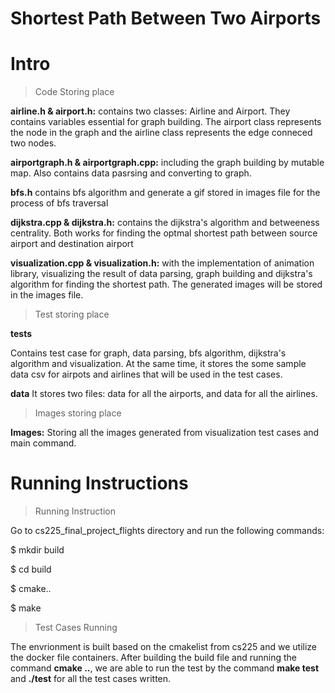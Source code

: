 # Shortest Path Between Two Airports

# Intro

> Code Storing place

**airline.h & airport.h:** contains two classes: Airline and Airport. They contains variables essential for graph building. The airport class represents the node in the graph and the airline class represents the edge conneced two nodes.

**airportgraph.h & airportgraph.cpp:** including the graph building by mutable map. Also contains data pasrsing and converting to graph.

**bfs.h** contains bfs algorithm and generate a gif stored in images file for the process of bfs traversal

**dijkstra.cpp & dijkstra.h:** contains the dijkstra's algorithm and betweeness centrality. Both works for finding the optmal shortest path between source airport and destination airport

**visualization.cpp & visualization.h:**  with the implementation of animation library, visualizing the result of data parsing, graph building and dijkstra's algorithm for finding the shortest path. The generated images will be stored in the images file.



> Test storing place

**tests**

Contains test case for graph, data parsing, bfs algorithm, dijkstra's algorithm and visualization.
At the same time, it stores the some sample data csv for airpots and airlines  that will be used in the test cases. 

**data**
It stores two files: data for all the airports, and data for all the airlines.

> Images storing place

**Images:** Storing all the images generated from visualization test cases and main command.

# Running Instructions

> Running Instruction

Go to cs225_final_project_flights directory and run the following commands:

$ mkdir build

$ cd build

$ cmake..

$ make

> Test Cases Running

The envrionment is built based on the cmakelist from cs225 and we utilize the docker file containers. 
After building the build file and running the command **cmake ..**, we are able to run the test by the command **make test** and **./test** for all the test cases written.
